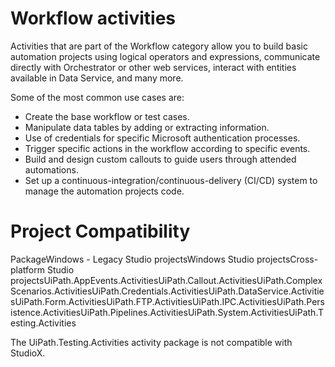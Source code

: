 ﻿# Workflow activities

Activities that are part of the Workflow category allow you to build basic automation projects using logical operators and expressions, communicate directly with Orchestrator or other web services, interact with entities available in Data Service, and many more.

Some of the most common use cases are:

* Create the base workflow or test cases.
* Manipulate data tables by adding or extracting information.
* Use of credentials for specific Microsoft authentication processes.
* Trigger specific actions in the workflow according to specific events.
* Build and design custom callouts to guide users through attended automations.
* Set up a continuous-integration/continuous-delivery (CI/CD) system to manage the automation projects code.

# Project Compatibility

PackageWindows - Legacy Studio projectsWindows Studio projectsCross-platform Studio projectsUiPath.AppEvents.ActivitiesUiPath.Callout.ActivitiesUiPath.ComplexScenarios.ActivitiesUiPath.Credentials.ActivitiesUiPath.DataService.ActivitiesUiPath.Form.ActivitiesUiPath.FTP.ActivitiesUiPath.IPC.ActivitiesUiPath.Persistence.ActivitiesUiPath.Pipelines.ActivitiesUiPath.System.ActivitiesUiPath.Testing.Activities

The UiPath.Testing.Activities activity package is not compatible with StudioX.

